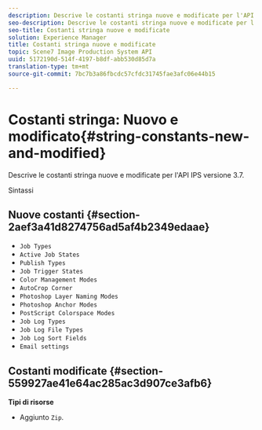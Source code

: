```yaml
---
description: Descrive le costanti stringa nuove e modificate per l'API IPS versione 3.7.
seo-description: Descrive le costanti stringa nuove e modificate per l'API IPS versione 3.7.
seo-title: Costanti stringa nuove e modificate
solution: Experience Manager
title: Costanti stringa nuove e modificate
topic: Scene7 Image Production System API
uuid: 5172190d-514f-4197-b8df-abb530d85d7a
translation-type: tm+mt
source-git-commit: 7bc7b3a86fbcdc57cfdc31745fae3afc06e44b15

---
```



# Costanti stringa: Nuovo e modificato{#string-constants-new-and-modified}

Descrive le costanti stringa nuove e modificate per l&#39;API IPS versione 3.7.

Sintassi

## Nuove costanti {#section-2aef3a41d8274756ad5af4b2349edaae}

* `Job Types`
* `Active Job States`
* `Publish Types`
* `Job Trigger States`
* `Color Management Modes`
* `AutoCrop Corner`
* `Photoshop Layer Naming Modes`
* `Photoshop Anchor Modes`
* `PostScript Colorspace Modes`
* `Job Log Types`
* `Job Log File Types`
* `Job Log Sort Fields`
* `Email settings`

## Costanti modificate {#section-559927ae41e64ac285ac3d907ce3afb6}

**Tipi di risorse**

* Aggiunto `Zip`.

